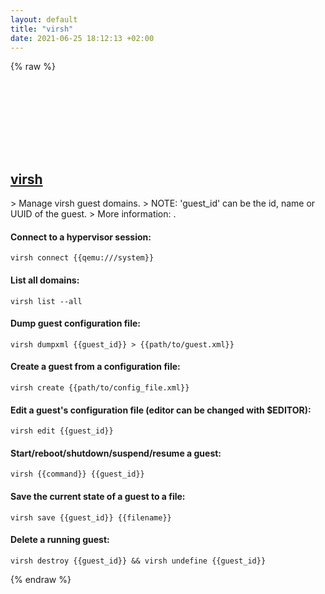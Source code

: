 ```yaml
---
layout: default
title: "virsh"
date: 2021-06-25 18:12:13 +02:00
---
```

{% raw %}
<h2 id="virsh">
  <a href="/en/common/virsh.html">virsh</a> <a href="#virsh"><svg class="icon">
    <use href="/assets/images/unicode_sprite.svg#link" />
  </svg></a>
</h2>
> Manage virsh guest domains.
> NOTE: 'guest_id' can be the id, name or UUID of the guest.
> More information: <https://libvirt.org/virshcmdref.html>.

#### Connect to a hypervisor session:
```shell
virsh connect {{qemu:///system}}
```
#### List all domains:
```shell
virsh list --all
```
#### Dump guest configuration file:
```shell
virsh dumpxml {{guest_id}} > {{path/to/guest.xml}}
```
#### Create a guest from a configuration file:
```shell
virsh create {{path/to/config_file.xml}}
```
#### Edit a guest's configuration file (editor can be changed with $EDITOR):
```shell
virsh edit {{guest_id}}
```
#### Start/reboot/shutdown/suspend/resume a guest:
```shell
virsh {{command}} {{guest_id}}
```
#### Save the current state of a guest to a file:
```shell
virsh save {{guest_id}} {{filename}}
```
#### Delete a running guest:
```shell
virsh destroy {{guest_id}} && virsh undefine {{guest_id}}
```
{% endraw %}